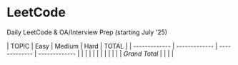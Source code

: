 # LeetCode

Daily LeetCode & OA/Interview Prep (starting July '25)

| TOPIC | Easy | Medium | Hard | TOTAL |
| ------------- | ------------- | ------------- | ------------- |
|   |   |   |   |
|   |   |   |   |
| *Grand Total* |   |    |    |
